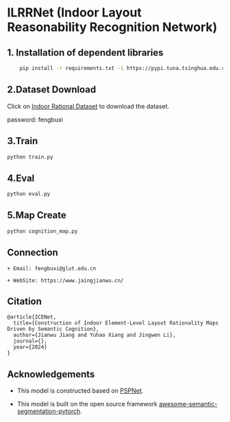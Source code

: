 # ILRRNet (Indoor Layout Reasonability Recognition Network)

## 1. Installation of dependent libraries

```bash
    pip install -r requirements.txt -i https://pypi.tuna.tsinghua.edu.cn/simple
```

## 2.Dataset Download

Click on [Indoor Rational Dataset](https://gluteducn-my.sharepoint.com/:u:/g/personal/fengbuxi_glut_edu_cn/EVjC4ESt-a9CnfBe48gT7wUBxRL7hJNdoqiHUTBfNzyoMw?e=xwrRlf) to download the dataset.


password: fengbuxi

## 3.Train

```bash
python train.py
```

## 4.Eval

```bash
python eval.py
```

## 5.Map Create

```bash
python cognition_map.py
```

## Connection

    + Email: fengbuxi@glut.edu.cn

    + WebSite: https://www.jaingjianwu.cn/

## Citation

```
@article{ICENet,
  title={Construction of Indoor Element-Level Layout Rationality Maps Driven by Semantic Cognition}, 
  author={Jianwu Jiang and Yuhao Xiang and Jingwen Li},
  journal={},
  year={2024}
}
```


## Acknowledgements

+ This model is constructed based on [PSPNet](https://arxiv.org/pdf/1612.01105).

+ This model is built on the open source framework [awesome-semantic-segmentation-pytorch](https://github.com/Tramac/awesome-semantic-segmentation-pytorch.git).